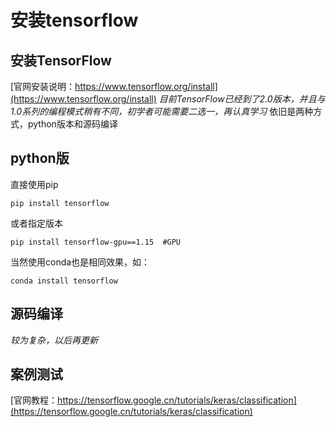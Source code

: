# 安装tensorflow

## 安装TensorFlow
[官网安装说明：https://www.tensorflow.org/install](https://www.tensorflow.org/install)
*目前TensorFlow已经到了2.0版本，并且与1.0系列的编程模式稍有不同，初学者可能需要二选一，再认真学习*
依旧是两种方式，python版本和源码编译
## python版
直接使用pip
```
pip install tensorflow
```
或者指定版本
```
pip install tensorflow-gpu==1.15  #GPU
```
当然使用conda也是相同效果，如：

```
conda install tensorflow
```

##  源码编译

*较为复杂，以后再更新*

## 案例测试
[官网教程：https://tensorflow.google.cn/tutorials/keras/classification](https://tensorflow.google.cn/tutorials/keras/classification)

